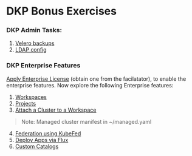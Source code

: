 # DKP Bonus Exercises

### DKP Admin Tasks:
1. [Velero backups](https://docs.d2iq.com/dkp/2.6/back-up-with-velero)
2. [LDAP config](https://docs.d2iq.com/dkp/2.6/external-ldap-directory)


### DKP Enterprise Features
[Apply Enterprise License](https://docs.d2iq.com/dkp/2.6/add-a-dkp-license#id-(2.6)AddaDKPlicense-EnterLicenseInformationintheDKPUItrue) (obtain one from the facilatator), to enable the enterprise features.
Now explore the following Enterprise features:

1. [Workspaces](https://docs.d2iq.com/dkp/2.6/workspaces)
2. [Projects](https://docs.d2iq.com/dkp/2.6/projects)
3. [Attach a Cluster to a Workspace](https://docs.d2iq.com/dkp/2.6/attach-a-cluster-with-no-networking-restrictions)
> Note: Managed cluster manifest in ~/managed.yaml
4. [Federation using KubeFed](https://docs.d2iq.com/dkp/2.6/kubernetes-cluster-federation-kubefed)
5. [Deploy Apps via Flux](https://github.com/arbhoj/flux-examples)
6. [Custom Catalogs](https://github.com/arbhoj/kommander-catalog)
